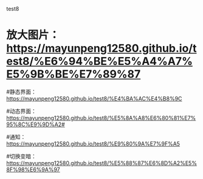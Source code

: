 test8

# 放大图片：https://mayunpeng12580.github.io/test8/%E6%94%BE%E5%A4%A7%E5%9B%BE%E7%89%87

#静态界面：https://mayunpeng12580.github.io/test8/%E4%BA%AC%E4%B8%9C

#动态界面：https://mayunpeng12580.github.io/test8/%E5%8A%A8%E6%80%81%E7%95%8C%E9%9D%A2#

#通知：https://mayunpeng12580.github.io/test8/%E9%80%9A%E7%9F%A5

#切换变暗：https://mayunpeng12580.github.io/test8/%E5%88%87%E6%8D%A2%E5%8F%98%E6%9A%97
